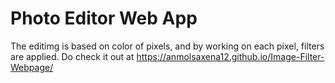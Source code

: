 # Photo Editor Web App
The editimg is based on color of pixels, and by working on each pixel, filters are applied.
Do check it out at https://anmolsaxena12.github.io/Image-Filter-Webpage/

